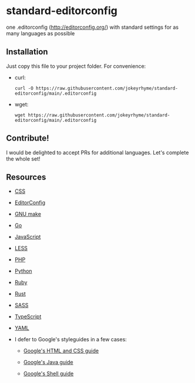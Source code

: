 # standard-editorconfig

one .editorconfig (http://editorconfig.org/) with standard settings for as many languages as possible


## Installation

Just copy this file to your project folder. For convenience:

- curl:

    `curl -O https://raw.githubusercontent.com/jokeyrhyme/standard-editorconfig/main/.editorconfig`

- wget:

    `wget https://raw.githubusercontent.com/jokeyrhyme/standard-editorconfig/main/.editorconfig`


## Contribute!

I would be delighted to accept PRs for additional languages. Let's complete the whole set!


## Resources

- [CSS](http://cssguidelin.es/#syntax-and-formatting)

- [EditorConfig](http://EditorConfig.org)

- [GNU make](https://www.gnu.org/software/make/manual/html_node/Recipe-Syntax.html)

- [Go](https://golang.org/cmd/gofmt/)

- [JavaScript](https://github.com/feross/standard)

- [LESS](https://github.com/less/less-docs#less-standards)

- [PHP](http://www.php-fig.org/psr/psr-2/)

- [Python](https://www.python.org/dev/peps/pep-0008/#code-lay-out)

- [Ruby](http://www.caliban.org/ruby/rubyguide.shtml#indentation)

- [Rust](https://github.com/rust-lang/rust/blob/master/src/doc/style/style/whitespace.md)

- [SASS](https://sass-guidelin.es/#syntax--formatting)

- [TypeScript](https://github.com/Microsoft/TypeScript/wiki/Coding-guidelines)

- [YAML](http://yaml.org/spec/1.2/2009-07-21/spec.html#id2576668)

- I defer to Google's styleguides in a few cases:

    - [Google's HTML and CSS guide](https://google.github.io/styleguide/htmlcssguide.xml#General_Formatting_Rules)

    - [Google's Java guide](https://google.github.io/styleguide/javaguide.html#s4.2-block-indentation)

    - [Google's Shell guide](https://google.github.io/styleguide/shell.xml#Indentation)

